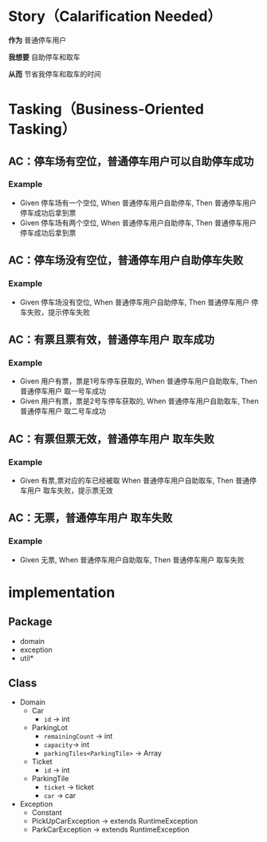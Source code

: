 # Story（Calarification Needed）

**作为** 普通停车用户

**我想要** 自助停车和取车

**从而** 节省我停车和取车的时间

# Tasking（Business-Oriented Tasking）

## AC：停车场有空位，普通停车用户可以自助停车成功

### Example

- Given 停车场有一个空位, When 普通停车用户自助停车, Then 普通停车用户 停车成功后拿到票
- Given 停车场有两个空位, When 普通停车用户自助停车, Then 普通停车用户 停车成功后拿到票

## AC：停车场没有空位，普通停车用户自助停车失败

### Example

- Given 停车场没有空位, When 普通停车用户自助停车, Then 普通停车用户 停车失败，提示停车失败

## AC：有票且票有效，普通停车用户 取车成功

### Example

- Given 用户有票，票是1号车停车获取的, When 普通停车用户自助取车, Then 普通停车用户 取一号车成功
- Given 用户有票，票是2号车停车获取的, When 普通停车用户自助取车, Then 普通停车用户 取二号车成功

## AC：有票但票无效，普通停车用户 取车失败

### Example

- Given 有票,票对应的车已经被取 When 普通停车用户自助取车, Then 普通停车用户 取车失败，提示票无效

## AC：无票，普通停车用户 取车失败

### Example

- Given 无票, When 普通停车用户自助取车, Then 普通停车用户 取车失败

# implementation

## Package

- domain
- exception
- util*

## Class

- Domain
    - Car
        - `id` -> int
    - ParkingLot
        - `remainingCount` -> int
        - `capacity`-> int
        - `parkingTiles<ParkingTile>` -> Array
    - Ticket
        - `id` -> int
    - ParkingTile
        - `ticket`  -> ticket
        - `car`  -> car
- Exception
    - Constant
    - PickUpCarException -> extends RuntimeException
    - ParkCarException -> extends RuntimeException